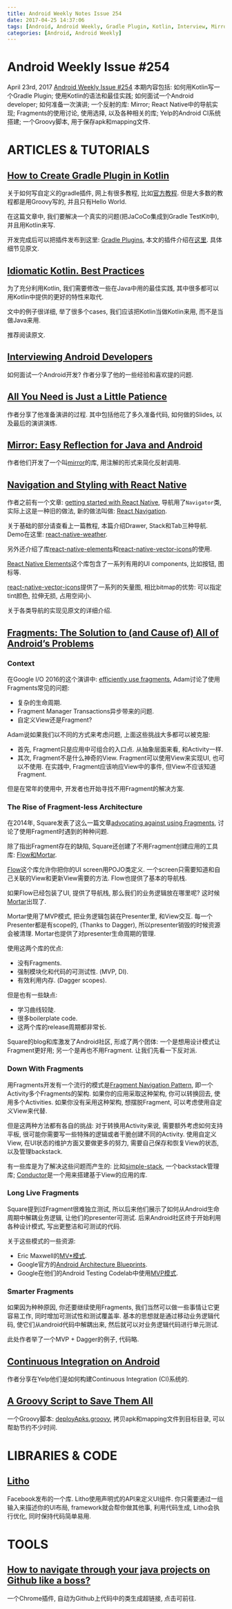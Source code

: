 ```yaml
---
title: Android Weekly Notes Issue 254
date: 2017-04-25 14:37:06
tags: [Android, Android Weekly, Gradle Plugin, Kotlin, Interview, Mirror, React Native, Fragment, CI, Groovy]
categories: [Android, Android Weekly]
---
```


# Android Weekly Issue #254
April 23rd, 2017
[Android Weekly Issue #254](http://androidweekly.net/issues/issue-254)
本期内容包括: 如何用Kotlin写一个Gradle Plugin; 使用Kotlin的语法和最佳实践; 如何面试一个Android developer; 如何准备一次演讲; 一个反射的库: Mirror; React Native中的导航实现; Fragments的使用讨论, 使用选择, 以及各种相关的库; Yelp的Android CI系统搭建; 一个Groovy脚本, 用于保存apk和mapping文件.

<!-- more -->


# ARTICLES & TUTORIALS
## [How to Create Gradle Plugin in Kotlin](https://www.thedroidsonroids.com/blog/how-to-create-gradle-plugin-in-kotlin/)
关于如何写自定义的gradle插件, 网上有很多教程, 比如[官方教程](https://docs.gradle.org/current/userguide/custom_plugins.html). 但是大多数的教程都是用Groovy写的, 并且只有Hello World.

在这篇文章中, 我们要解决一个真实的问题(把JaCoCo集成到Gradle TestKit中), 并且用Kotlin来写.

开发完成后可以把插件发布到这里: [Gradle Plugins](https://plugins.gradle.org/), 本文的插件介绍在[这里](https://plugins.gradle.org/plugin/pl.droidsonroids.jacoco.testkit). 具体细节见原文.


## [Idiomatic Kotlin. Best Practices](https://blog.philipphauer.de/idiomatic-kotlin-best-practices/)
为了充分利用Kotlin, 我们需要修改一些在Java中用的最佳实践, 其中很多都可以用Kotlin中提供的更好的特性来取代.

文中的例子很详细, 举了很多个cases, 我们应该把Kotlin当做Kotlin来用, 而不是当做Java来用. 

推荐阅读原文.

## [Interviewing Android Developers](https://medium.com/@brendan_fahy/interviewing-android-developers-435ce69b06fa)
如何面试一个Android开发? 作者分享了他的一些经验和喜欢提的问题.


## [All You Need is Just a Little Patience](http://zdominguez.com/2017/04/17/all-it-takes-patience.html)
作者分享了他准备演讲的过程.
其中包括他花了多久准备代码, 如何做的Slides, 以及最后的演讲演练.


## [Mirror: Easy Reflection for Java and Android](https://medium.com/genymobile/mirror-easy-reflection-for-java-and-android-923f54b1f165)
作者他们开发了一个叫[mirror](https://github.com/Genymobile/mirror)的库, 用注解的形式来简化反射调用.


## [Navigation and Styling with React Native](https://developerlife.com/2017/04/15/navigation-and-styling-with-react-native/)
作者之前有一个文章: [getting started with React Native](https://developerlife.com/2017/03/31/getting-started-with-react-native/), 导航用了`Navigator`类, 实际上这是一种旧的做法, 新的做法叫做: [React Navigation](https://reactnavigation.org/).

关于基础的部分请查看上一篇教程, 本篇介绍Drawer, Stack和Tab三种导航. Demo在这里: [react-native-weather](https://github.com/r3bl-alliance/react-native-weather/tree/f877f53f8038295401d4934fa8e2d7db79a4625c).


另外还介绍了库[react-native-elements](https://react-native-training.github.io/react-native-elements/)和[react-native-vector-icons](https://github.com/oblador/react-native-vector-icons)的使用.


[React Native Elements](https://react-native-training.github.io/react-native-elements/)这个库包含了一系列有用的UI components, 比如按钮, 图标等.

[react-native-vector-icons](https://github.com/oblador/react-native-vector-icons)提供了一系列的矢量图, 相比bitmap的优势: 可以指定tint颜色, 拉伸无损, 占用空间小.

关于各类导航的实现见原文的详细介绍.


## [Fragments: The Solution to (and Cause of) All of Android’s Problems](https://news.realm.io/news/michael-yotive-state-of-fragments-2017/)
### Context
在Google I/O 2016的这个演讲中: [efficiently use fragments](https://www.youtube.com/watch?v=k3IT-IJ0J98), Adam讨论了使用Fragments常见的问题:
- 复杂的生命周期.
- Fragment Manager Transactions异步带来的问题.
- 自定义View还是Fragment?


Adam说如果我们以不同的方式来考虑问题, 上面这些挑战大多都可以被克服:
- 首先, Fragment只是应用中可组合的入口点. 从抽象层面来看, 和Activity一样.
- 其次, Fragment不是什么神奇的View. Fragment可以使用View来实现UI, 也可以不使用. 在实践中, Fragment应该响应View中的事件, 但View不应该知道Fragment.

但是在常年的使用中, 开发者也开始寻找不用Fragment的解决方案.

### The Rise of Fragment-less Architecture
在2014年, Square发表了这么一篇文章[advocating against using Fragments](https://medium.com/square-corner-blog/advocating-against-android-fragments-81fd0b462c97), 讨论了使用Fragment时遇到的种种问题.

除了指出Fragment存在的缺陷, Square还创建了不用Fragment创建应用的工具库: [Flow和Mortar](https://medium.com/square-corner-blog/simpler-android-apps-with-flow-and-mortar-5beafcd83761).


[Flow](https://github.com/square/flow)这个库允许你把你的UI screen用POJO类定义. 一个screen只需要知道和自己关联的View和更新View需要的方法. Flow也提供了基本的导航栈.

如果Flow已经包装了UI, 提供了导航栈, 
那么我们的业务逻辑放在哪里呢? 这时候[Mortar](https://github.com/square/mortar)出现了.

Mortar使用了MVP模式, 把业务逻辑包装在Presenter里, 和View交互. 每一个Presenter都是有scope的, (Thanks to Dagger), 所以presenter销毁的时候资源会被清理. Mortar也提供了对presenter生命周期的管理.

使用这两个库的优点:
- 没有Fragments.
- 强制模块化和代码的可测试性. (MVP, DI).
- 有效利用内存. (Dagger scopes).

但是也有一些缺点:
- 学习曲线较陡.
- 很多boilerplate code.
- 这两个库的release周期都非常长.


Square的blog和库激发了Android社区, 形成了两个团体: 一个是想用设计模式让Fragment更好用; 另一个是再也不用Fragment. 让我们先看一下反对派.


### Down With Fragments
用Fragments开发有一个流行的模式是[Fragment Navigation Pattern](https://www.toptal.com/android/android-fragment-navigation-pattern), 即一个Activity多个Fragments的架构. 如果你的应用采取这种架构, 你可以转换回去, 使用多个Activities. 如果你没有采用这种架构, 想摆脱Fragment, 可以考虑使用自定义View来代替.

但是这两种方法都有各自的挑战:
对于转换用Activity来说, 需要额外考虑如何支持平板, 很可能你需要写一些特殊的逻辑或者干脆创建不同的Activity. 使用自定义View, 在UI状态的维护方面又要做更多的努力, 需要自己保存和恢复View的状态, 以及管理backstack. 

有一些库是为了解决这些问题而产生的: 比如[simple-stack](https://github.com/Zhuinden/simple-stack), 一个backstack管理库;
[Conductor](https://github.com/bluelinelabs/Conductor)是一个用来搭建基于View的应用的库.


### Long Live Fragments
Square提到过Fragment很难独立测试, 所以后来他们展示了如何从Android生命周期中解耦业务逻辑, 让他们的presenter可测试. 后来Android社区终于开始利用各种设计模式, 写出更整洁和可测试的代码.

关于这些模式的一些资源:
- Eric Maxwell的[MV*模式](https://news.realm.io/news/eric-maxwell-mvc-mvp-and-mvvm-on-android/).
- Google官方的[Android Architecture Blueprints](https://github.com/googlesamples/android-architecture).
- Google在他们的Android Testing Codelab中使用[MVP模式](https://codelabs.developers.google.com/codelabs/android-testing/index.html?index=..%2F..%2Findex#3).


### Smarter Fragments
如果因为种种原因, 你还要继续使用Fragments, 我们当然可以做一些事情让它更容易工作, 同时增加可测试性和测试覆盖率. 基本的思想就是通过移动业务逻辑代码, 使它们从android代码中解耦出来, 然后就可以对业务逻辑代码进行单元测试.


此处作者举了一个MVP + Dagger的例子, 代码略.


## [Continuous Integration on Android](https://engineeringblog.yelp.com/2017/04/continuous-integration-on-android.html)
作者分享在Yelp他们是如何构建Continuous Integration (CI)系统的.


## [A Groovy Script to Save Them All](https://medium.com/pressure-labs/a-new-devs-guide-to-google-play-sanity-4-a-groovy-script-to-save-them-all-456a12672886)
一个Groovy脚本: [deployApks.groovy](https://gist.github.com/robertsimoes/23e4ae728ef3fd3f924440c059a4b6e1), 拷贝apk和mapping文件到目标目录, 可以帮助节约不少时间.


# LIBRARIES & CODE
## [Litho](http://fblitho.com/)
Facebook发布的一个库. Litho使用声明式的API来定义UI组件. 你只需要通过一组输入来描述你的UI布局, framework就会帮你做其他事, 利用代码生成, Litho会执行优化, 同时保持代码简单易用.


# TOOLS
## [How to navigate through your java projects on Github like a boss?](https://medium.com/@droidchef/how-to-navigate-through-your-java-projects-on-github-like-a-boss-488a37e16310)
一个Chrome插件, 自动为Github上代码中的类生成超链接, 点击可前往.

